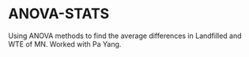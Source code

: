 # ANOVA-STATS
Using ANOVA methods to find the average differences in Landfilled and WTE of MN. Worked with Pa Yang.
